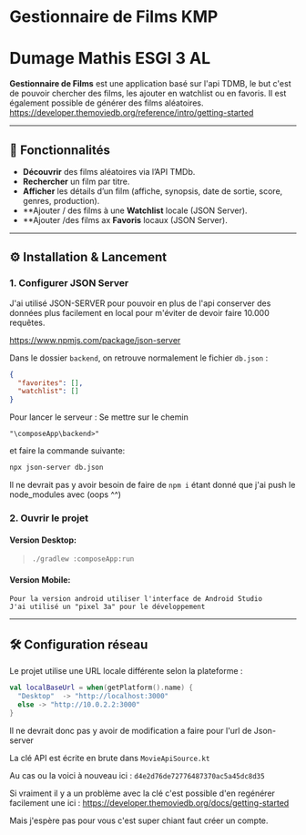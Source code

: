 # Gestionnaire de Films KMP

# Dumage Mathis ESGI 3 AL

**Gestionnaire de Films** est une application basé sur l'api TDMB, le but c'est de pouvoir chercher des films, les ajouter en watchlist ou en favoris.
Il est également possible de générer des films aléatoires.
https://developer.themoviedb.org/reference/intro/getting-started

---

## 🚀 Fonctionnalités

* **Découvrir** des films aléatoires via l’API TMDb.
* **Rechercher** un film par titre.
* **Afficher** les détails d’un film (affiche, synopsis, date de sortie, score, genres, production).
* **Ajouter / des films à une **Watchlist** locale (JSON Server).
* **Ajouter /des films ax **Favoris** locaux (JSON Server).
---


## ⚙️ Installation & Lancement

### 1. Configurer JSON Server

J'ai utilisé JSON-SERVER pour pouvoir en plus de l'api conserver des données plus facilement en local pour m'éviter de devoir faire 10.000 requêtes.

https://www.npmjs.com/package/json-server

Dans le dossier `backend`, on retrouve normalement le fichier `db.json` :

```json
{
  "favorites": [],
  "watchlist": []
}
```

Pour lancer le serveur : Se mettre sur le chemin 

```
"\composeApp\backend>"
``` 
et faire la commande suivante: 

```bash
npx json-server db.json
```

Il ne devrait pas y avoir besoin de faire de ```npm i``` étant donné que j'ai push le node_modules avec (oops ^^)

### 2. Ouvrir le projet

#### Version Desktop:

> ```bash
> ./gradlew :composeApp:run
> ```

#### Version Mobile:
```
Pour la version android utiliser l'interface de Android Studio
J'ai utilisé un "pixel 3a" pour le développement
```

---

## 🛠️ Configuration réseau

Le projet utilise une URL locale différente selon la plateforme :

```kotlin
val localBaseUrl = when(getPlatform().name) {
  "Desktop"  -> "http://localhost:3000"
  else -> "http://10.0.2.2:3000"
}
```
Il ne devrait donc pas y avoir de modification a faire pour l'url de Json-server

La clé API est écrite en brute dans ```MovieApiSource.kt``` 

Au cas ou la voici à nouveau ici : ```d4e2d76de72776487370ac5a45dc8d35```

Si vraiment il y a un problème avec la clé c'est possible d'en regénérer facilement une ici : https://developer.themoviedb.org/docs/getting-started

Mais j'espère pas pour vous c'est super chiant faut créer un compte.
